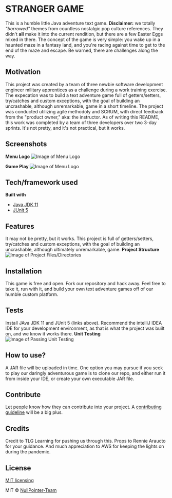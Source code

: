 # STRANGER GAME
This is a humble little Java adventure text game. **Disclaimer:** we totally *"borrowed"* themes from countless nostalgic pop culture references. They didn't **all** make it into the current rendition, but there are a few Easter Eggs mixed in there. 
The concept of the game is very simple: you wake up in a haunted maze in a fantasy land, and you're racing against time to get to the end of the maze and escape. Be warned, there are challenges along the way. 

## Motivation
This project was created by a team of three newbie software development engineer military apprentices as a challenge during a work training exercise. The expecation was to build a text adventure game full of getters/setters, try/catches and custom exceptions, with the goal of building an uncrashable, although unremarkable, game in a short timeline. 
The project was conducted utilizing agile methodoly and SCRUM, with direct feedback from the "product owner," aka: the instructor. As of writing this README, this work was completed by a team of three developers over two 3-day sprints. It's not pretty, and it's not practical, but it works.

## Screenshots

<b>Menu Logo</b>
![Image of Menu Logo](https://github.com/NullPointer-Team/second-prototype/blob/bruce-dev/src/images/menu_logo.png)

<b>Game Play</b>
![Image of Menu Logo](https://github.com/NullPointer-Team/second-prototype/blob/master/src/images/game_play.png)

## Tech/framework used
<b>Built with</b>
- [Java JDK 11](https://www.oracle.com/java/technologies/javase-jdk11-downloads.html)
- [JUnit 5](https://junit.org/junit5/)

## Features
It may not be pretty, but it works. 
This project is full of getters/setters, try/catches and custom exceptions, with the goal of building an uncrashable, although ultimately unremarkable, game.
<b>Project Structure</b>
![Image of Project Files/Directories](https://github.com/NullPointer-Team/second-prototype/blob/master/src/images/project_structure.png)

## Installation
This game is free and open. Fork our repository and hack away. Feel free to take it, run with it, and build your own text adventure games off of our humble custom platform.

## Tests
Install JAva JDK 11 and JUnit 5 (links above). Recommend the intelliJ IDEA IDE for your development environment, as that is what the project was built on, and we know it works there.
<b>Unit Testing</b>
![Image of Passing Unit Testing](https://github.com/NullPointer-Team/second-prototype/blob/master/src/images/passing_tests.png)

## How to use?
A JAR file will be uploaded in time. One option you may pursue if you seek to play our daringly adventurous game is to clone our repo, and either run it from inside your IDE, or create your own executable JAR file.

## Contribute
Let people know how they can contribute into your project. A [contributing guideline](https://github.com/NullPointer-Team/second-prototype/blob/master/CONTRIBUTING.md) will be a big plus.

## Credits
Credit to TLG Learning for pushing us through this. Props to Rennie Araucto for your guidance. And much appreciation to AWS for keeping the lights on during the pandemic. 

## License
[MIT licensing](https://github.com/NullPointer-Team/second-prototype/blob/master/MIT.txt)

MIT © [NullPointer-Team](https://github.com/NullPointer-Team)
